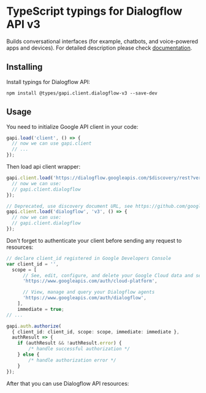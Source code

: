 # TypeScript typings for Dialogflow API v3

Builds conversational interfaces (for example, chatbots, and voice-powered apps and devices).
For detailed description please check [documentation](https://cloud.google.com/dialogflow/).

## Installing

Install typings for Dialogflow API:

```
npm install @types/gapi.client.dialogflow-v3 --save-dev
```

## Usage

You need to initialize Google API client in your code:

```typescript
gapi.load('client', () => {
  // now we can use gapi.client
  // ...
});
```

Then load api client wrapper:

```typescript
gapi.client.load('https://dialogflow.googleapis.com/$discovery/rest?version=v3', () => {
  // now we can use:
  // gapi.client.dialogflow
});
```

```typescript
// Deprecated, use discovery document URL, see https://github.com/google/google-api-javascript-client/blob/master/docs/reference.md#----gapiclientloadname----version----callback--
gapi.client.load('dialogflow', 'v3', () => {
  // now we can use:
  // gapi.client.dialogflow
});
```

Don't forget to authenticate your client before sending any request to resources:

```typescript
// declare client_id registered in Google Developers Console
var client_id = '',
  scope = [
      // See, edit, configure, and delete your Google Cloud data and see the email address for your Google Account.
      'https://www.googleapis.com/auth/cloud-platform',

      // View, manage and query your Dialogflow agents
      'https://www.googleapis.com/auth/dialogflow',
    ],
    immediate = true;
// ...

gapi.auth.authorize(
  { client_id: client_id, scope: scope, immediate: immediate },
  authResult => {
    if (authResult && !authResult.error) {
        /* handle successful authorization */
    } else {
        /* handle authorization error */
    }
});
```

After that you can use Dialogflow API resources: <!-- TODO: make this work for multiple namespaces -->

```typescript
```
